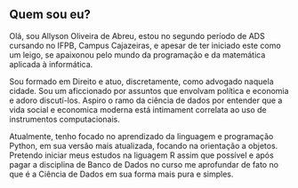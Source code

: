 ## Quem sou eu?

  Olá, sou Allyson Oliveira de Abreu, estou no segundo período de ADS cursando no IFPB, Campus Cajazeiras, e apesar de ter iniciado este como um leigo, se apaixonou pelo mundo da programação e da matemática aplicada à informática.
  
  Sou formado em Direito e atuo, discretamente, como advogado naquela cidade. Sou um aficcionado por assuntos que envolvam política e economia e adoro discutí-los. Aspiro o ramo da ciência de dados por entender que a vida social e economica moderna está intimament correlata ao uso de instrumentos computacionais.
  
  Atualmente, tenho focado no aprendizado da linguagem e programação Python, em sua versão mais atualizada, focando na orientação a objetos. Pretendo iniciar meus estudos na liguagem R assim que possível e após pagar a disciplina de Banco de Dados no curso me aprofundar de fato no que é a Ciência de Dados em sua forma mais pura e simples.
  
  

